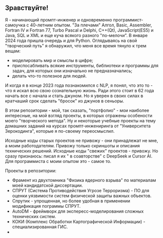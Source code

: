 ## Зравствуйте!

Я - начинающий промпт-инженер и одновременно программист-самоучка с 40-летним опытом. "За плечами" Алгол, Basic, Assembler, Fortran IV и Fortran 77, Turbo Pascal и Delphi, C++(Qt), JavaScript(ES5) и Java, SQL и ХML и  еще куча всякого разного "по-мелочи".
В январе 2024 года пришла очередь и для Python.
Оглядываясь на свой "творческий путь" я обнаружил, что меня все время тянуло к трем вещам:
- моделировать мир и смыслы в цифре;
- приспосабливать всякие инструменты, библиотеки и программы для задач, для которых они изначально не предназначались;
- делать что-то полезное для людей.
  
И когда я в конце 2023 года познакомился с NLP, я понял, что это то - что я искал всю свою сознательную жизнь.
Ради этого стоит в 62 года начать все с начала и стать джуном. Но я уверен в своих силах в кратчаший срок сделать "бросок" из джунов в сеньоры.

В этом репозитории - мой, так сказать, "портфолио" - мои наиболее интересные, на мой взгляд проекты, в которых отражены особености моего "творческого метода". Ну и некоторые учебные проекты на тему домашних заданий на курсах промпт-инжениринга от "Университета Зерокодинга", которые я по-своему переосмыслил.

Исходные коды старых проектов не привожу - они принадлежат не мне, а моим работодателям. Привожу только скриншоты и описания технических решений.
Исходные коды "свежих" проектов - привожу. Но сразу признаюсь: писал я их " в соавторстве" c DeepSeek и Cursor AI. Для программиста с моим опытом это - самое то.

Проекты в репозитории:
- Фрамент из двухтомника "Физика ядерного взрыва" по материалам моей кандидатской диссертации.
- СПРУТ (Система Противодействия Угрозе Терроризма) - ПО для оценки уязвимости систем физической защиты важных объектов.
- Спрутик - упрощенная, но более удобная в применении модификация пограммы СПРУТ.
- AutoDM - фреймворк для экспересс-моделирования сложных технических систем.
- КОКИ (Комплекс Обработки Картографической Информации) - специализированная ГИС.
- 
